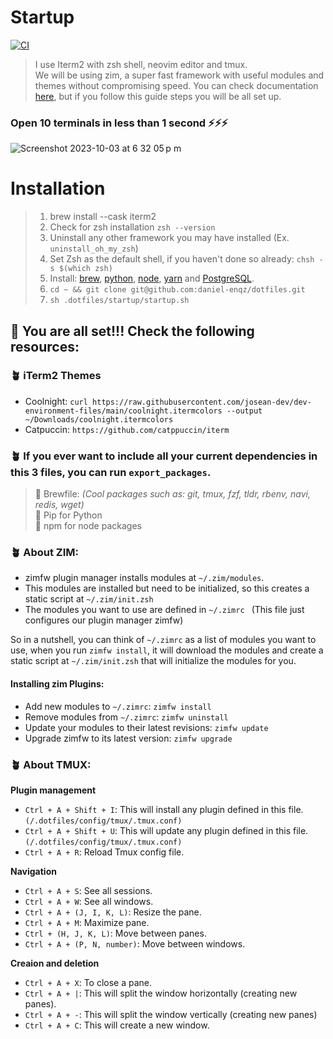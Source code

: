 # Startup
[![CI](https://github.com/daniel-enqz/dotfiles/actions/workflows/main.yaml/badge.svg)](https://github.com/daniel-enqz/dotfiles/actions/workflows/main.yaml)

> I use Iterm2 with zsh shell, neovim editor and tmux.<br>
> We will be using zim, a super fast framework with useful modules and themes without compromising speed. You can check documentation [here](https://github.com/zimfw/zimfw#manual-installation), but if you follow this guide steps you will be all set up.

### Open 10 terminals in less than 1 second ⚡️⚡️⚡️
![Screenshot 2023-10-03 at 6 32 05 p m](https://github.com/daniel-enqz/dotfiles/assets/72522628/9e6dea4f-b1fc-41f1-b698-605910ea639b)


# Installation
> 1. brew install --cask iterm2
> 2. Check for zsh installation `zsh --version`
> 3. Uninstall any other framework you may have installed (Ex. `uninstall_oh_my_zsh`)
> 4. Set Zsh as the default shell, if you haven't done so already: `chsh -s $(which zsh)`
> 5. Install: [brew](https://github.com/lewagon/setup/blob/master/macos.md#homebrew), [python](https://github.com/lewagon/data-setup/blob/master/macOS.md#installing-python-with-pyenv), [node](https://github.com/lewagon/setup/blob/master/macos.md#nodejs), [yarn](https://github.com/lewagon/setup/blob/master/macos.md#yarn) and [PostgreSQL](https://github.com/lewagon/setup/blob/master/macos.md#postgresql).
> 6. `cd ~ && git clone git@github.com:daniel-enqz/dotfiles.git`
> 7. `sh .dotfiles/startup/startup.sh`

## 🎉 You are all set!!! Check the following resources:

### 🪴 iTerm2 Themes
- Coolnight: `curl https://raw.githubusercontent.com/josean-dev/dev-environment-files/main/coolnight.itermcolors --output ~/Downloads/coolnight.itermcolors`<br>
- Catpuccin: `https://github.com/catppuccin/iterm`

### 🪴 If you ever want to include all your current dependencies in this 3 files, you can run `export_packages`.

> 🍺 Brewfile: _(Cool packages such as: git, tmux, fzf, tldr, rbenv, navi, redis, wget)_ <br>
> 🐍 Pip for Python <br>
> 🧼 npm for node packages <br>

### 🪴 About ZIM:

- zimfw plugin manager installs modules at `~/.zim/modules`.
- This modules are installed but need to be initialized, so this creates a static script at `~/.zim/init.zsh`
- The modules you want to use are defined in `~/.zimrc ` (This file just configures our plugin manager zimfw)

So in a nutshell, you can think of `~/.zimrc` as a list of modules you want to use, when you run `zimfw install`, it will download the modules and create a static script at `~/.zim/init.zsh` that will initialize the modules for you.

#### Installing zim Plugins:
- Add new modules to `~/.zimrc`: `zimfw install`
- Remove modules from `~/.zimrc`: `zimfw uninstall`
- Update your modules to their latest revisions: `zimfw update`
- Upgrade zimfw to its latest version: `zimfw upgrade`

### 🪴 About TMUX:

**Plugin management**
- `Ctrl + A + Shift + I`: This will install any plugin defined in this file. `(/.dotfiles/config/tmux/.tmux.conf)` 
- `Ctrl + A + Shift + U`: This will update any plugin defined in this file. `(/.dotfiles/config/tmux/.tmux.conf)`
- `Ctrl + A + R`: Reload Tmux config file.

**Navigation**
- `Ctrl + A + S`: See all sessions.
- `Ctrl + A + W`: See all windows.
- `Ctrl + A + (J, I, K, L)`: Resize the pane.
- `Ctrl + A + M`: Maximize pane.
- `Ctrl + (H, J, K, L)`: Move between panes.
- `Ctrl + A + (P, N, number)`: Move between windows.

**Creaion and deletion**
- `Ctrl + A + X`: To close a pane.
- `Ctrl + A + |`: This will split the window horizontally (creating new panes).
- `Ctrl + A + -`: This will split the window vertically (creating new panes)
- `Ctrl + A + C`: This will create a new window.
